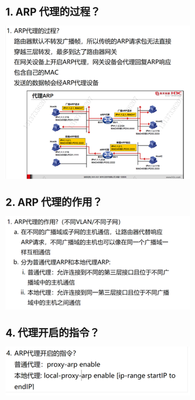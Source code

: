 # 1. ARP 代理的过程？

![alt text](images/面试题---ARP代理/image-8.png)

# 2. ARP 代理的作用？

![alt text](images/面试题---ARP代理/image.png)



# 4. 代理开启的指令？

![alt text](images/面试题---ARP代理/image-4.png)
